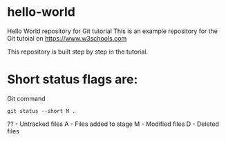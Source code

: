 # hello-world
Hello World repository for Git tutorial
This is an example repository for the Git tutoial on https://www.w3schools.com

This repository is built step by step in the tutorial.

# Short status flags are:

Git command
```
git status --short M . 
```

?? - Untracked files
A - Files added to stage
M - Modified files
D - Deleted files
